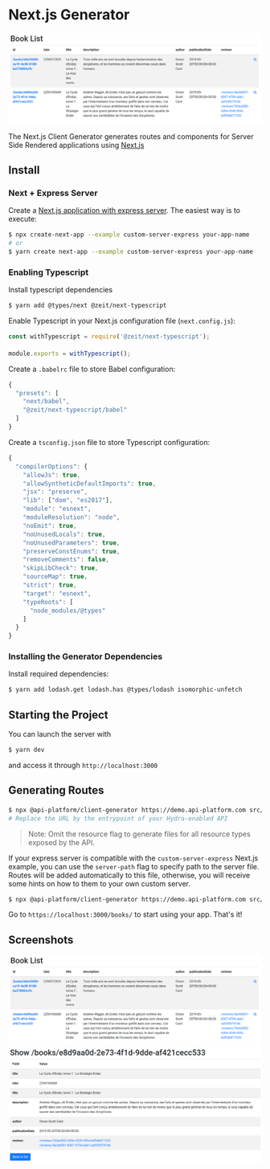 # Next.js Generator

![List screenshot](../.gitbook/assets/client-generator-nextjs-list.png)

The Next.js Client Generator generates routes and components for Server Side Rendered applications using [Next.js](https://zeit.co/blog/next)

## Install

### Next + Express Server

Create a [Next.js application with express server](https://github.com/zeit/next.js/tree/canary/examples/custom-server-express). The easiest way is to execute:

```bash
$ npx create-next-app --example custom-server-express your-app-name
# or
$ yarn create next-app --example custom-server-express your-app-name
```

### Enabling Typescript

Install typescript dependencies

```bash
$ yarn add @types/next @zeit/next-typescript
```

Enable Typescript in your Next.js configuration file \(`next.config.js`\):

```javascript
const withTypescript = require('@zeit/next-typescript');

module.exports = withTypescript();
```

Create a `.babelrc` file to store Babel configuration:

```javascript
{
  "presets": [
    "next/babel",
    "@zeit/next-typescript/babel"
  ]
}
```

Create a `tsconfig.json` file to store Typescript configuration:

```javascript
{
  "compilerOptions": {
    "allowJs": true,
    "allowSyntheticDefaultImports": true,
    "jsx": "preserve",
    "lib": ["dom", "es2017"],
    "module": "esnext",
    "moduleResolution": "node",
    "noEmit": true,
    "noUnusedLocals": true,
    "noUnusedParameters": true,
    "preserveConstEnums": true,
    "removeComments": false,
    "skipLibCheck": true,
    "sourceMap": true,
    "strict": true,
    "target": "esnext",
    "typeRoots": [
      "node_modules/@types"
    ]
  }
}
```

### Installing the Generator Dependencies

Install required dependencies:

```bash
$ yarn add lodash.get lodash.has @types/lodash isomorphic-unfetch
```

## Starting the Project

You can launch the server with

```bash
$ yarn dev
```

and access it through `http://localhost:3000`

## Generating Routes

```bash
$ npx @api-platform/client-generator https://demo.api-platform.com src/ --generator next --resource book
# Replace the URL by the entrypoint of your Hydra-enabled API
```

> Note: Omit the resource flag to generate files for all resource types exposed by the API.

If your express server is compatible with the `custom-server-express` Next.js example, you can use the `server-path` flag to specify path to the server file. Routes will be added automatically to this file, otherwise, you will receive some hints on how to them to your own custom server.

```bash
$ npx @api-platform/client-generator https://demo.api-platform.com src/ --generator next --server-path ./server.js
```

Go to `https://localhost:3000/books/` to start using your app. That's it!

## Screenshots

![List](../.gitbook/assets/client-generator-nextjs-list%20%281%29.png)  
![Show](../.gitbook/assets/client-generator-nextjs-show.png)

